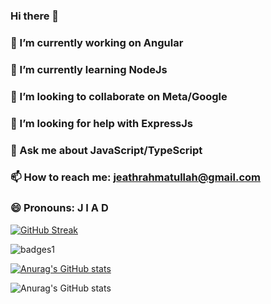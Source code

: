 ### Hi there 👋

### 🔭 I’m currently working on Angular
### 🌱 I’m currently learning NodeJs
### 👯 I’m looking to collaborate on Meta/Google
### 🤔 I’m looking for help with ExpressJs
### 💬 Ask me about JavaScript/TypeScript
### 📫 How to reach me: jeathrahmatullah@gmail.com
### 😄 Pronouns: J I A D

[![GitHub Streak](https://github-readme-streak-stats.herokuapp.com/?user=JeathRahmatUllah)](https://git.io/streak-stats)

![badges1](https://dev-to-uploads.s3.amazonaws.com/uploads/articles/6n8fc8zw8pawxveffitx.png)

[![Anurag's GitHub stats](https://github-readme-stats.vercel.app/api?username=JeathRahmatUllah)](https://github.com/anuraghazra/github-readme-stats)

![Anurag's GitHub stats](https://github-readme-stats.vercel.app/api?username=anuraghazra&show_icons=true)
